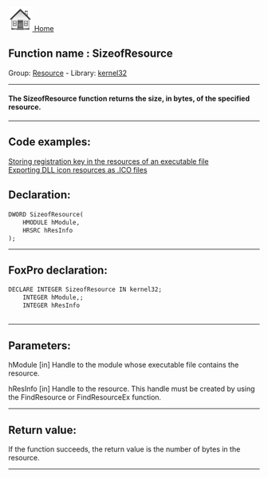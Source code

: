 [<img src="../../images/home.png"> Home ](https://github.com/VFPX/Win32API)  

## Function name : SizeofResource
Group: [Resource](../../functions_group.md#Resource)  -  Library: [kernel32](../../Libraries.md#kernel32)  
***  


#### The SizeofResource function returns the size, in bytes, of the specified resource.
***  


## Code examples:
[Storing registration key in the resources of an executable file](../../samples/sample_401.md)  
[Exporting DLL icon resources as .ICO files](../../samples/sample_502.md)  

## Declaration:
```foxpro  
DWORD SizeofResource(
	HMODULE hModule,
	HRSRC hResInfo
);  
```  
***  


## FoxPro declaration:
```foxpro  
DECLARE INTEGER SizeofResource IN kernel32;
	INTEGER hModule,;
	INTEGER hResInfo
  
```  
***  


## Parameters:
hModule
[in] Handle to the module whose executable file contains the resource. 

hResInfo
[in] Handle to the resource. This handle must be created by using the FindResource or FindResourceEx function.  
***  


## Return value:
If the function succeeds, the return value is the number of bytes in the resource.  
***  

